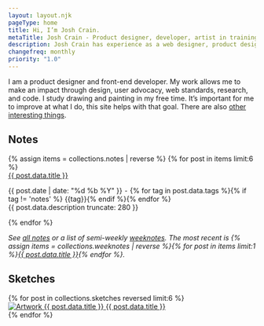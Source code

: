 ```yaml
---
layout: layout.njk
pageType: home
title: Hi, I’m Josh Crain.
metaTitle: Josh Crain - Product designer, developer, artist in training
description: Josh Crain has experience as a web designer, product designer, and front-end developer. Design allows Josh to make an impact through user advocacy, research, web standards, and code.
changefreq: monthly
priority: "1.0"
---
```

<div class="grid-layout_home">
<div class="grid-content">

<p class="text--largest">I am a product designer and front-end developer. My work allows me to make an impact through design, user advocacy, web standards, research, and code. I study drawing and painting in my free time. It’s important for me to improve at what I do, this site helps with that goal. There are also <a href="/about/">other interesting things</a>.</p>
</div>
</div>
<section class="grid-layout_home">
<div class="layout-section"> 
    <h2>Notes</h2>
</div>
<div class="grid-content">
<div class="grid">
{% assign items = collections.notes | reverse %}
{% for post in items limit:6 %}
<div class="grid-half@l">
    <div>
        <a href="{{ post.url }}" class="text--largest">{{ post.data.title }}</a>
        <p class="line-clamp"><span class="small-caps"><time>{{ post.date | date: "%d %b %Y" }}</time> ⁃ <span class="article--tags">{% for tag in post.data.tags %}{% if tag != 'notes' %}<span> {{tag}}</span>{% endif %}{% endfor %}</span></span> </br>
        {{ post.data.description truncate: 280 }}</p>
    </div>
</div>
{% endfor %}
<div class="grid-full@l">
    <div>
        <p><i>See <a href="/notes/">all notes</a> or a list of semi-weekly <a href="/tags/weeknotes/">weeknotes</a>. The most recent is {% assign items = collections.weeknotes | reverse %}{% for post in items limit:1 %}<a href="{{ post.url }}">{{ post.data.title }}</a>{% endfor %}.</i></p>
    </div>
</div>
</div>
</div>
</section>
<section class="grid-layout_home">
<h2>Sketches</h2>
<div class="grid-content">
<div class="grid">
{% for post in collections.sketches reversed limit:6 %}
<div class="grid-quarter@l tile">
    <a href="{{ post.url }}" class="square">
    <img src="{{post.data.metaImage}}" alt="Artwork {{ post.data.title }}">
    <span class="name">{{ post.data.title }}</span>
    </a>
</div>
{% endfor %} 
</div>
</div>
</section>